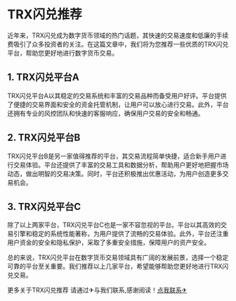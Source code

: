 # TRX闪兑推荐

近年来，TRX闪兑成为数字货币领域的热门话题，其快速的交易速度和低廉的手续费吸引了众多投资者的关注。在这篇文章中，我们将为您推荐一些优质的TRX闪兑平台，帮助您更好地进行数字货币交易。

## 1. TRX闪兑平台A

TRX闪兑平台A以其稳定的交易系统和丰富的交易品种而备受用户好评。平台提供了便捷的交易界面和安全的资金托管机制，让用户可以放心进行交易。此外，平台还拥有专业的风控团队和快速的客服响应，确保用户交易的安全和畅通。

## 2. TRX闪兑平台B

TRX闪兑平台B是另一家值得推荐的平台，其交易流程简单快捷，适合新手用户进行交易体验。平台还提供了丰富的交易工具和数据分析，帮助用户更好地把握市场动态，做出明智的交易决策。同时，平台还积极推出优惠活动，为用户创造更多交易机会。

## 3. TRX闪兑平台C

除了以上两家平台，TRX闪兑平台C也是一家不容忽视的平台。平台以其高效的交易引擎和稳定的系统性能著称，为用户提供了流畅的交易体验。此外，平台还注重用户资金的安全和隐私保护，采取了多重安全措施，保障用户的资产安全。

总的来说，TRX闪兑平台在数字货币交易领域具有广阔的发展前景，选择一个稳定可靠的平台至关重要。我们推荐以上几家平台，希望能够帮助您更好地进行TRX闪兑交易。

更多关于TRX闪兑推荐 请通过✈与我们联系,感谢阅读！[点我联系✈](https://ac.G208.com)